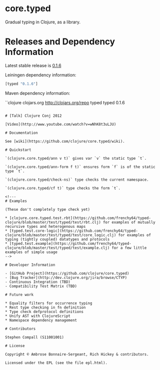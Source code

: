 # core.typed

Gradual typing in Clojure, as a library.

# Releases and Dependency Information

Latest stable release is [0.1.6](https://clojars.org/typed)

Leiningen dependency information:

```clojure
[typed "0.1.6"]
```

Maven dependency information:

``clojure
  <repository>
    <id>clojars.org</id>
    <url>http://clojars.org/repo</url>
  </repository>
  <dependency>
    <groupId>typed</groupId>
    <artifactId>typed</artifactId>
    <version>0.1.6</version>
  </dependency>
```

# [Talk] Clojure Conj 2012

[Video](http://www.youtube.com/watch?v=wNhK8t3uLJU)

# Documentation

See [wiki](https://github.com/clojure/core.typed/wiki).

# Quickstart

`(clojure.core.typed/ann v t)` gives var `v` the static type `t`.

`(clojure.core.typed/ann-form f t)` ensures form `f` is of the static type `t`.

`(clojure.core.typed/check-ns)` type checks the current namespace.

`(clojure.core.typed/cf t)` type checks the form `t`.

<!---
# Examples

(These don't completely type check yet)

* [clojure.core.typed.test.rbt](https://github.com/frenchy64/typed-clojure/blob/master/test/typed/test/rbt.clj) for examples of mutually recursive types and heterogenous maps
* [typed.test.core-logic](https://github.com/frenchy64/typed-clojure/blob/master/test/typed/test/core_logic.clj) for examples of typing (tightly coupled) datatypes and protocols
* [typed.test.example](https://github.com/frenchy64/typed-clojure/blob/master/test/typed/test/example.clj) for a few little examples of simple usage
-->

# Developer Information

- [GitHub Project](https://github.com/clojure/core.typed)
- [Bug Tracker](http://dev.clojure.org/jira/browse/CTYP)
- Continuous Integration (TBD)
- Compatibility Test Matrix (TBD)

# Future work

* Equality filters for occurrence typing
* Rest type checking in fn definition
* Type check defprotocol definitions
* Unify AST with ClojureScript
* Namespace dependency management

# Contributors

Stephen Compall (S11001001)

# License

Copyright © Ambrose Bonnaire-Sergeant, Rich Hickey & contributors.

Licensed under the EPL (see the file epl.html).

